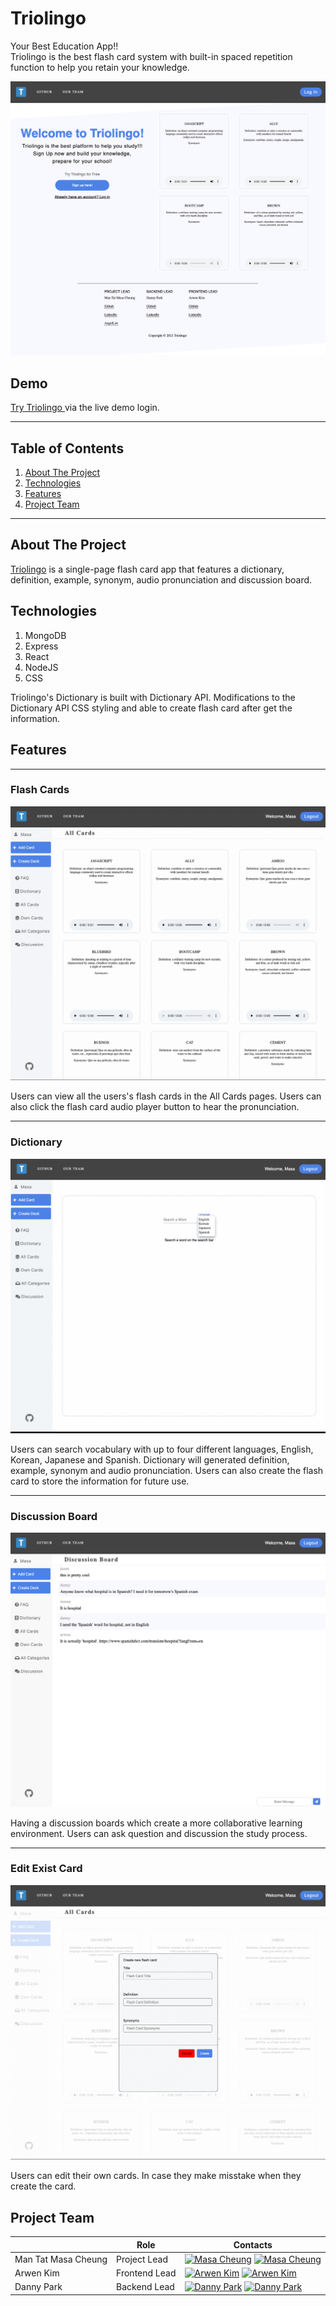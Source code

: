 # Triolingo

Your Best Education App!!<br/>
Triolingo is the best flash card system with built-in spaced repetition function to help you retain your knowledge.

![alt text](https://github.com/masacheung/Triolingo/blob/main/frontend/src/styles/img/splash.png)
## Demo

<a href="https://triolingo-mern.herokuapp.com/#/">Try Triolingo </a> via the live demo login.

---

## Table of Contents
1. [About The Project](https://github.com/masacheung/Triolingo#about-the-project)
2. [Technologies](https://github.com/masacheung/Triolingo#technologies)
3. [Features](https://github.com/masacheung/Triolingo#features)
4. [Project Team](https://github.com/masacheung/Triolingo#project-team)

---

## About The Project
<a href="https://triolingo-mern.herokuapp.com/#/">Triolingo</a> is a single-page flash card app that features a dictionary, definition, example, synonym, audio pronunciation and discussion board.

## Technologies
1. MongoDB
2. Express
3. React
4. NodeJS
5. CSS

Triolingo's Dictionary is built with Dictionary API. Modifications to the Dictionary API CSS styling and able to create flash card after get the information.

## Features

---

### Flash Cards
![alt text](https://github.com/masacheung/Triolingo/blob/main/frontend/src/styles/img/card.gif)

Users can view all the users's flash cards in the All Cards pages. Users can also click the flash card audio player button to hear the pronunciation.

---

### Dictionary
![alt text](https://github.com/masacheung/Triolingo/blob/main/frontend/src/styles/img/dictionary.gif)

Users can search vocabulary with up to four different languages, English, Korean, Japanese and Spanish. Dictionary will generated definition, example, synonym and audio pronunciation. Users can also create the flash card to store the information for future use.

---

### Discussion Board
![alt text](https://github.com/masacheung/Triolingo/blob/main/frontend/src/styles/img/discussion.png)

Having a discussion boards which create a more collaborative learning environment. Users can ask question and discussion the study process.

---

### Edit Exist Card
![alt text](https://github.com/masacheung/Triolingo/blob/main/frontend/src/styles/img/update_card.gif)

Users can edit their own cards. In case they make misstake when they create the card.


## Project Team

| |Role| Contacts|
| ------------- | ---- | ---- |
| Man Tat Masa Cheung | Project Lead | [![Masa Cheung][linkedin-shield]](https://www.linkedin.com/in/man-tat-masa-cheung-725b39b8/) [![Masa Cheung][github-shield]](https://github.com/masacheung)|
| Arwen Kim | Frontend Lead | [![Arwen Kim][linkedin-shield]](https://www.linkedin.com/in/arwen-kim-85a01b221/) [![Arwen Kim][github-shield]](https://github.com/arwensookim)|
| Danny Park | Backend Lead | [![Danny Park][linkedin-shield]](https://www.linkedin.com/in/jwp007/) [![Danny Park][github-shield]](https://github.com/dannyjwpark) |

[linkedin-shield]: https://img.shields.io/badge/LinkedIn-0077B5?style=for-the-badge&logo=linkedin&logoColor=white
[github-shield]:https://img.shields.io/badge/GitHub-100000?style=for-the-badge&logo=github&logoColor=white